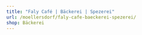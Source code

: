 ```yaml
---
title: "Faly Café | Bäckerei | Spezerei"
url: /moellersdorf/faly-cafe-baeckerei-spezerei/
shop: Bäckerei
---
```

